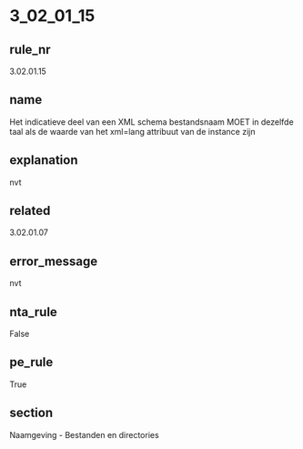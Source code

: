 # 3_02_01_15

## rule_nr
3.02.01.15

## name
Het indicatieve deel van een XML schema bestandsnaam MOET in dezelfde taal als de waarde van het xml=lang attribuut van de instance zijn

## explanation
nvt

## related
3.02.01.07

## error_message
nvt

## nta_rule
False

## pe_rule
True

## section
Naamgeving - Bestanden en directories

